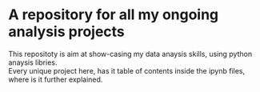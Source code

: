 # A repository for all my ongoing analysis projects
This repositoty is aim at show-casing my data anaysis skills, using python anaysis libries.
<br>
Every unique project here, has it table of contents inside the ipynb files, where is it further explained.
